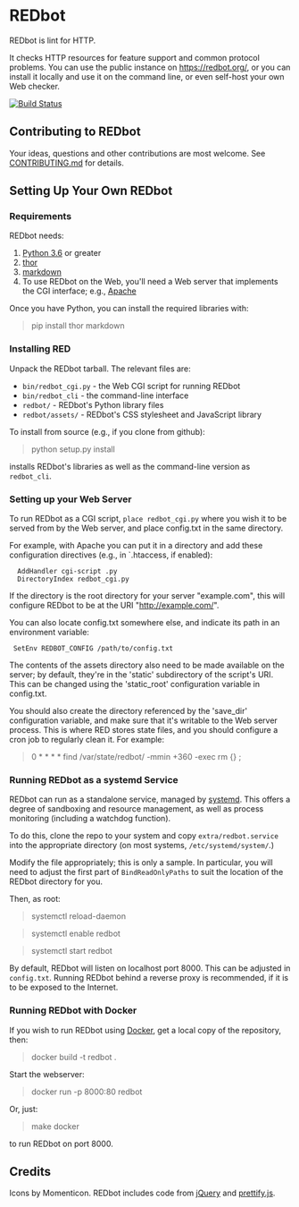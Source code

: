 # REDbot

REDbot is lint for HTTP.

It checks HTTP resources for feature support and common protocol problems. You can use the public
instance on <https://redbot.org/>, or you can install it locally and use it on the command line, or
even self-host your own Web checker.

[![Build Status](https://travis-ci.org/mnot/redbot.svg?branch=master)](https://travis-ci.org/mnot/redbot)


## Contributing to REDbot

Your ideas, questions and other contributions are most welcome. See
[CONTRIBUTING.md](CONTRIBUTING.md) for details.


## Setting Up Your Own REDbot

### Requirements

REDbot needs:

1. [Python 3.6](https://python.org/) or greater
2. [thor](http://github.com/mnot/thor/)
3. [markdown](https://pythonhosted.org/Markdown/)
4. To use REDbot on the Web, you'll need a Web server that implements the CGI interface; e.g., [Apache](https://httpd.apache.org/)

Once you have Python, you can install the required libraries with:

> pip install thor markdown


### Installing RED

Unpack the REDbot tarball. The relevant files are:

- `bin/redbot_cgi.py` - the Web CGI script for running REDbot
- `bin/redbot_cli` - the command-line interface
- `redbot/` - REDbot's Python library files
- `redbot/assets/` - REDbot's CSS stylesheet and JavaScript library

To install from source (e.g., if you clone from github):

> python setup.py install

installs REDbot's libraries as well as the command-line version as `redbot_cli`.


### Setting up your Web Server

To run REDbot as a CGI script, `place redbot_cgi.py` where you wish it to be served from by the Web
server, and place config.txt in the same directory.

For example, with Apache you can put it in a directory and add these configuration directives
(e.g., in `.htaccess, if enabled):

```
  AddHandler cgi-script .py
  DirectoryIndex redbot_cgi.py
```

If the directory is the root directory for your server "example.com", this will configure REDbot to
be at the URI "http://example.com/".

You can also locate config.txt somewhere else, and indicate its path in an environment variable:

```
 SetEnv REDBOT_CONFIG /path/to/config.txt
```

The contents of the assets directory also need to be made available on the server; by default,
they're in the 'static' subdirectory of the script's URI. This can be changed using the
'static_root' configuration variable in config.txt.

You should also create the directory referenced by the 'save_dir' configuration variable, and make
sure that it's writable to the Web server process. This is where RED stores state files, and you
should configure a cron job to regularly clean it. For example:

> 0 * * * * find /var/state/redbot/ -mmin +360 -exec rm {} \;


### Running REDbot as a systemd Service

REDbot can run as a standalone service, managed by [systemd](https://freedesktop.org/wiki/Software/systemd/). This offers a degree of sandboxing and resource management, as well as process monitoring (including a watchdog function).

To do this, clone the repo to your system and copy `extra/redbot.service` into the appropriate directory (on most systems, `/etc/systemd/system/`.)

Modify the file appropriately; this is only a sample. In particular, you will need to adjust the first part of `BindReadOnlyPaths` to suit the location of the REDbot directory for you.

Then, as root:

> systemctl reload-daemon

> systemctl enable redbot

> systemctl start redbot

By default, REDbot will listen on localhost port 8000. This can be adjusted in `config.txt`. Running REDbot behind a reverse proxy is recommended, if it is to be exposed to the Internet.



### Running REDbot with Docker

If you wish to run REDbot using [Docker](https://www.docker.com), get a local copy of the repository, then:

> docker build -t redbot .

Start the webserver:

> docker run -p 8000:80 redbot

Or, just:

> make docker

to run REDbot on port 8000.


## Credits

Icons by Momenticon. REDbot includes code from [jQuery](https://jquery.com) and [prettify.js](https://github.com/google/code-prettify).

